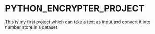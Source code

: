 # PYTHON_ENCRYPTER_PROJECT
This is my first project which can take a text as input and convert it into number store in a dataset 
